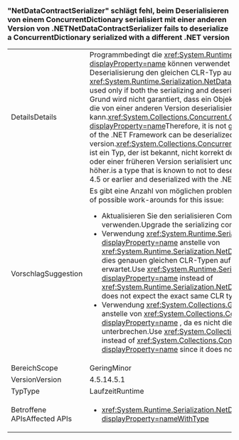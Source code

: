 ### <a name="netdatacontractserializer-fails-to-deserialize-a-concurrentdictionary-serialized-with-a-different-net-version"></a><span data-ttu-id="0803f-101">"NetDataContractSerializer" schlägt fehl, beim Deserialisieren von einem ConcurrentDictionary serialisiert mit einer anderen Version von .NET</span><span class="sxs-lookup"><span data-stu-id="0803f-101">NetDataContractSerializer fails to deserialize a ConcurrentDictionary serialized with a different .NET version</span></span>

|   |   |
|---|---|
|<span data-ttu-id="0803f-102">Details</span><span class="sxs-lookup"><span data-stu-id="0803f-102">Details</span></span>|<span data-ttu-id="0803f-103">Programmbedingt die <xref:System.Runtime.Serialization.NetDataContractSerializer?displayProperty=name> können verwendet werden, nur, wenn sowohl die Serialisierung und Deserialisierung den gleichen CLR-Typ aufweisen.</span><span class="sxs-lookup"><span data-stu-id="0803f-103">By design, the <xref:System.Runtime.Serialization.NetDataContractSerializer?displayProperty=name> can be used only if both the serializing and deserializing ends share the same CLR types.</span></span> <span data-ttu-id="0803f-104">Aus diesem Grund wird nicht garantiert, dass ein Objekt mit einer Version von .NET Framework serialisiert, die von einer anderen Version deserialisiert werden kann.<xref:System.Collections.Concurrent.ConcurrentDictionary%602?displayProperty=name></span><span class="sxs-lookup"><span data-stu-id="0803f-104">Therefore, it is not guaranteed that an object serialized with one version of the .NET Framework can be deserialized by a different version.<xref:System.Collections.Concurrent.ConcurrentDictionary%602?displayProperty=name></span></span> <span data-ttu-id="0803f-105">ist ein Typ, der ist bekannt, nicht korrekt deserialisiert werden, wenn mit .NET Framework 4.5 oder einer früheren Version serialisiert und mit .NET Framework 4.5.1 deserialisiert oder höher.</span><span class="sxs-lookup"><span data-stu-id="0803f-105">is a type that is known to not to deserialize correctly if serialized with the .NET Framework 4.5 or earlier and deserialized with the .NET Framework 4.5.1 or later.</span></span>|
|<span data-ttu-id="0803f-106">Vorschlag</span><span class="sxs-lookup"><span data-stu-id="0803f-106">Suggestion</span></span>|<span data-ttu-id="0803f-107">Es gibt eine Anzahl von möglichen problemumgehungen für dieses Problem:</span><span class="sxs-lookup"><span data-stu-id="0803f-107">There are a number of possible work-arounds for this issue:</span></span><ul><li><span data-ttu-id="0803f-108">Aktualisieren Sie den serialisieren Computer um .NET Framework 4.5.1, ebenfalls zu verwenden.</span><span class="sxs-lookup"><span data-stu-id="0803f-108">Upgrade the serializing computer to use the .NET Framework 4.5.1, as well.</span></span></li><li><span data-ttu-id="0803f-109">Verwendung <xref:System.Runtime.Serialization.DataContractSerializer?displayProperty=name> anstelle von <xref:System.Runtime.Serialization.NetDataContractSerializer?displayProperty=name> wie dies genauen gleichen CLR-Typen auf Serialisierung und Deserialisierung keine erwartet.</span><span class="sxs-lookup"><span data-stu-id="0803f-109">Use <xref:System.Runtime.Serialization.DataContractSerializer?displayProperty=name> instead of <xref:System.Runtime.Serialization.NetDataContractSerializer?displayProperty=name> as this does not expect the exact same CLR types at both serializing and deserializing ends.</span></span></li><li><span data-ttu-id="0803f-110">Verwendung <xref:System.Collections.Generic.Dictionary%602?displayProperty=name> anstelle von <xref:System.Collections.Concurrent.ConcurrentDictionary%602?displayProperty=name> , da es nicht diesen bestimmten 4.5 - aufweist&gt;4.5.1 zu unterbrechen.</span><span class="sxs-lookup"><span data-stu-id="0803f-110">Use <xref:System.Collections.Generic.Dictionary%602?displayProperty=name> instead of <xref:System.Collections.Concurrent.ConcurrentDictionary%602?displayProperty=name> since it does not exhibit this particular 4.5-&gt;4.5.1 break.</span></span></li></ul>|
|<span data-ttu-id="0803f-111">Bereich</span><span class="sxs-lookup"><span data-stu-id="0803f-111">Scope</span></span>|<span data-ttu-id="0803f-112">Gering</span><span class="sxs-lookup"><span data-stu-id="0803f-112">Minor</span></span>|
|<span data-ttu-id="0803f-113">Version</span><span class="sxs-lookup"><span data-stu-id="0803f-113">Version</span></span>|<span data-ttu-id="0803f-114">4.5.1</span><span class="sxs-lookup"><span data-stu-id="0803f-114">4.5.1</span></span>|
|<span data-ttu-id="0803f-115">Typ</span><span class="sxs-lookup"><span data-stu-id="0803f-115">Type</span></span>|<span data-ttu-id="0803f-116">Laufzeit</span><span class="sxs-lookup"><span data-stu-id="0803f-116">Runtime</span></span>|
|<span data-ttu-id="0803f-117">Betroffene APIs</span><span class="sxs-lookup"><span data-stu-id="0803f-117">Affected APIs</span></span>|<ul><li><xref:System.Runtime.Serialization.NetDataContractSerializer.Deserialize(System.IO.Stream)?displayProperty=nameWithType></li></ul>|

